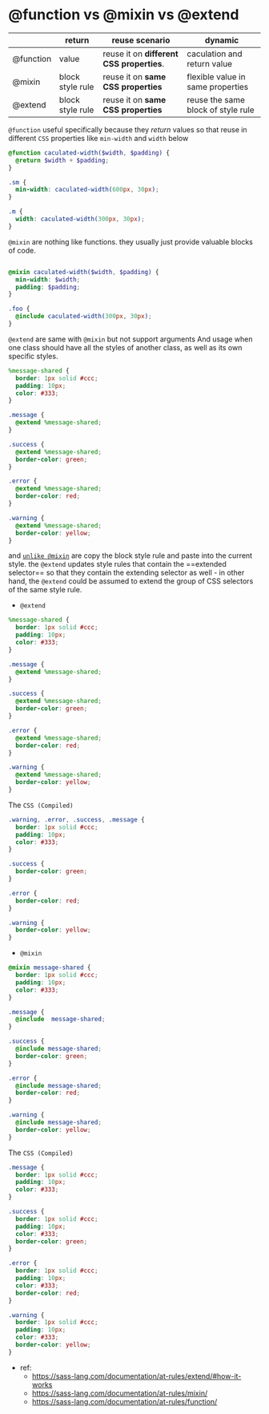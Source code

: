 # @function vs @mixin vs @extend

|           | return           | reuse scenario                            | dynamic                            |
| --------- | ---------------- | ----------------------------------------- | ---------------------------------- |
| @function | value            | reuse it on **different CSS properties**. | caculation and return value        |
| @mixin    | block style rule | reuse it on **same CSS properties**       | flexible value in same properties  |
| @extend   | block style rule | reuse it on **same CSS properties**       | reuse the same block of style rule |

`@function` useful specifically because they _return_ values so that reuse in different `CSS` properties like `min-width` and `width` below

```scss
@function caculated-width($width, $padding) {
  @return $width + $padding;
}

.sm {
  min-width: caculated-width(600px, 30px);
}

.m {
  width: caculated-width(300px, 30px);
}
```

`@mixin` are nothing like functions. they usually just provide valuable blocks of code.

```scss

@mixin caculated-width($width, $padding) {
  min-width: $width;
  padding: $padding;
}

.foo {
  @include caculated-width(300px, 30px);
}

```

`@extend` are same with `@mixin` but not support arguments And usage when one class should have all the styles of another class, as well as its own specific styles.

```scss
%message-shared {
  border: 1px solid #ccc;
  padding: 10px;
  color: #333;
}

.message {
  @extend %message-shared;
}

.success {
  @extend %message-shared;
  border-color: green;
}

.error {
  @extend %message-shared;
  border-color: red;
}

.warning {
  @extend %message-shared;
  border-color: yellow;
}
```

and [`unlike @mixin`](https://sass-lang.com/documentation/at-rules/extend/#how-it-works) are copy the block style rule and paste into the current style. the `@extend` updates style rules that contain the ==extended selector== so that they contain the extending selector as well - in other hand, the `@extend` could be assumed to extend the group of CSS selectors of the same style rule.

- `@extend`

```scss
%message-shared {
  border: 1px solid #ccc;
  padding: 10px;
  color: #333;
}

.message {
  @extend %message-shared;
}

.success {
  @extend %message-shared;
  border-color: green;
}

.error {
  @extend %message-shared;
  border-color: red;
}

.warning {
  @extend %message-shared;
  border-color: yellow;
}
```

The `CSS (Compiled)`

```scss
.warning, .error, .success, .message {
  border: 1px solid #ccc;
  padding: 10px;
  color: #333;
}

.success {
  border-color: green;
}

.error {
  border-color: red;
}

.warning {
  border-color: yellow;
}
```

- `@mixin`

```scss
@mixin message-shared {
  border: 1px solid #ccc;
  padding: 10px;
  color: #333;
}

.message {
  @include  message-shared;
}

.success {
  @include message-shared;
  border-color: green;
}

.error {
  @include message-shared;
  border-color: red;
}

.warning {
  @include message-shared;
  border-color: yellow;
}
```

The `CSS (Compiled)`

```css
.message {
  border: 1px solid #ccc;
  padding: 10px;
  color: #333;
}

.success {
  border: 1px solid #ccc;
  padding: 10px;
  color: #333;
  border-color: green;
}

.error {
  border: 1px solid #ccc;
  padding: 10px;
  color: #333;
  border-color: red;
}

.warning {
  border: 1px solid #ccc;
  padding: 10px;
  color: #333;
  border-color: yellow;
}
```

- ref:
  - https://sass-lang.com/documentation/at-rules/extend/#how-it-works
  - https://sass-lang.com/documentation/at-rules/mixin/
  - https://sass-lang.com/documentation/at-rules/function/